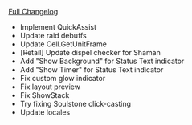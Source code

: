 [Full Changelog](https://github.com/enderneko/Cell/compare/r205-release...eb1f361ff908127ad2ab42c74706574d4b084cc3)

- Implement QuickAssist
- Update raid debuffs
- Update Cell.GetUnitFrame
- [Retail] Update dispel checker for Shaman
- Add "Show Background" for Status Text indicator
- Add "Show Timer" for Status Text indicator
- Fix custom glow indicator
- Fix layout preview
- Fix ShowStack
- Try fixing Soulstone click-casting
- Update locales
